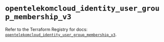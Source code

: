 # `opentelekomcloud_identity_user_group_membership_v3`

Refer to the Terraform Registry for docs: [`opentelekomcloud_identity_user_group_membership_v3`](https://registry.terraform.io/providers/opentelekomcloud/opentelekomcloud/1.36.50/docs/resources/identity_user_group_membership_v3).
